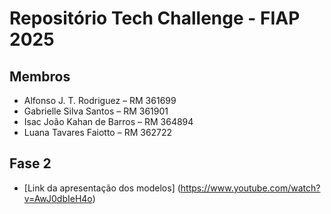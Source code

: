 # Repositório Tech Challenge - FIAP 2025

## Membros
- Alfonso J. T. Rodriguez – RM 361699
- Gabrielle Silva Santos – RM 361901
- Isac João Kahan de Barros – RM 364894
- Luana Tavares Faiotto – RM 362722

## Fase 2
- [Link da apresentação dos modelos] (https://www.youtube.com/watch?v=AwJ0dbIeH4o)
